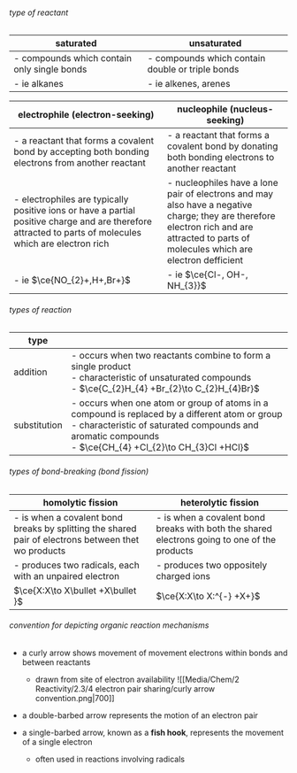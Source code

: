 ###### type of reactant
| saturated                                   | unsaturated                                      |
| ------------------------------------------- | ------------------------------------------------ |
| - compounds which contain only single bonds | - compounds which contain double or triple bonds |
| - ie alkanes                                | - ie alkenes, arenes                             |

| electrophile (electron-seeking)                                                                                                                         | nucleophile (nucleus-seeking)                                                                                                                                                            |
| ------------------------------------------------------------------------------------------------------------------------------------------------------- | ---------------------------------------------------------------------------------------------------------------------------------------------------------------------------------------- |
| - a reactant that forms a covalent bond by accepting both bonding electrons from another reactant                                                       | - a reactant that forms a covalent bond by donating both bonding electrons to another reactant                                                                                           |
| - electrophiles are typically positive ions or have a partial positive charge and are therefore attracted to parts of molecules which are electron rich | - nucleophiles have a lone pair of electrons and may also have a negative charge; they are therefore electron rich and are attracted to parts of molecules which are electron defficient |
| - ie $\ce{NO_{2}+,H+,Br+}$                                                                                                                              | - ie $\ce{Cl-, OH-, NH_{3}}$                                                                                                                                                             |

###### types of reaction
| type         |                                                                                                                                                                                                               |
| ------------ | ------------------------------------------------------------------------------------------------------------------------------------------------------------------------------------------------------------- |
| addition     | - occurs when two reactants combine to form a single product<br>- characteristic of unsaturated compounds<br>- $\ce{C_{2}H_{4} +Br_{2}\to C_{2}H_{4}Br}$                                                      |
| substitution | - occurs when one atom or group of atoms in a compound is replaced by a different atom or group<br>- characteristic of saturated compounds and aromatic compounds<br>- $\ce{CH_{4} +Cl_{2}\to CH_{3}Cl +HCl}$ |

###### types of bond-breaking (bond fission)
| homolytic fission                                                                                   | heterolytic fission                                                                          |
| --------------------------------------------------------------------------------------------------- | -------------------------------------------------------------------------------------------- |
| - is when a covalent bond breaks by splitting the shared pair of electrons between thet wo products | - is when a covalent bond breaks with both the shared electrons going to one of the products |
| - produces two radicals, each with an unpaired electron                                             | - produces two oppositely charged ions                                                       |
| $\ce{X:X\to X\bullet +X\bullet }$                                                                   | $\ce{X:X\to X:^{-} +X+}$                                                                     |

###### convention for depicting organic reaction mechanisms
- a curly arrow shows movement of movement electrons within bonds and between reactants
	- drawn from site of electron availability
![[Media/Chem/2 Reactivity/2.3/4 electron pair sharing/curly arrow convention.png|700]]
- a double-barbed arrow represents the motion of an electron pair

- a single-barbed arrow, known as a **fish hook**, represents the movement of a single electron
	- often used in reactions involving radicals